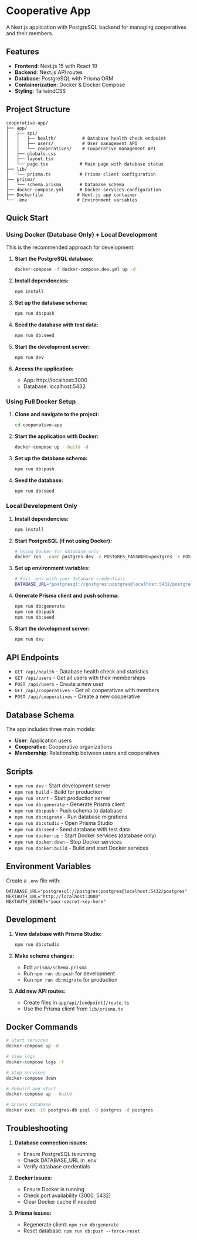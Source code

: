 # Cooperative App

A Next.js application with PostgreSQL backend for managing cooperatives and their members.

## Features

- **Frontend**: Next.js 15 with React 19
- **Backend**: Next.js API routes
- **Database**: PostgreSQL with Prisma ORM
- **Containerization**: Docker & Docker Compose
- **Styling**: TailwindCSS

## Project Structure

```
cooperative-app/
├── app/
│   ├── api/
│   │   ├── health/          # Database health check endpoint
│   │   ├── users/           # User management API
│   │   └── cooperatives/    # Cooperative management API
│   ├── globals.css
│   ├── layout.tsx
│   └── page.tsx            # Main page with database status
├── lib/
│   └── prisma.ts           # Prisma client configuration
├── prisma/
│   └── schema.prisma       # Database schema
├── docker-compose.yml      # Docker services configuration
├── Dockerfile             # Next.js app container
└── .env                   # Environment variables
```

## Quick Start

### Using Docker (Database Only) + Local Development

This is the recommended approach for development:

1. **Start the PostgreSQL database:**
   ```bash
   docker-compose -f docker-compose.dev.yml up -d
   ```

2. **Install dependencies:**
   ```bash
   npm install
   ```

3. **Set up the database schema:**
   ```bash
   npm run db:push
   ```

4. **Seed the database with test data:**
   ```bash
   npm run db:seed
   ```

5. **Start the development server:**
   ```bash
   npm run dev
   ```

6. **Access the application:**
   - App: http://localhost:3000
   - Database: localhost:5432

### Using Full Docker Setup

1. **Clone and navigate to the project:**
   ```bash
   cd cooperative-app
   ```

2. **Start the application with Docker:**
   ```bash
   docker-compose up --build -d
   ```

3. **Set up the database schema:**
   ```bash
   npm run db:push
   ```

4. **Seed the database:**
   ```bash
   npm run db:seed
   ```

### Local Development Only

1. **Install dependencies:**
   ```bash
   npm install
   ```

2. **Start PostgreSQL (if not using Docker):**
   ```bash
   # Using Docker for database only
   docker run --name postgres-dev -e POSTGRES_PASSWORD=postgres -e POSTGRES_DB=postgres -p 5432:5432 -d postgres:15-alpine
   ```

3. **Set up environment variables:**
   ```bash
   # Edit .env with your database credentials
   DATABASE_URL="postgresql://postgres:postgres@localhost:5432/postgres"
   ```

4. **Generate Prisma client and push schema:**
   ```bash
   npm run db:generate
   npm run db:push
   npm run db:seed
   ```

5. **Start the development server:**
   ```bash
   npm run dev
   ```

## API Endpoints

- `GET /api/health` - Database health check and statistics
- `GET /api/users` - Get all users with their memberships
- `POST /api/users` - Create a new user
- `GET /api/cooperatives` - Get all cooperatives with members
- `POST /api/cooperatives` - Create a new cooperative

## Database Schema

The app includes three main models:
- **User**: Application users
- **Cooperative**: Cooperative organizations
- **Membership**: Relationship between users and cooperatives

## Scripts

- `npm run dev` - Start development server
- `npm run build` - Build for production
- `npm run start` - Start production server
- `npm run db:generate` - Generate Prisma client
- `npm run db:push` - Push schema to database
- `npm run db:migrate` - Run database migrations
- `npm run db:studio` - Open Prisma Studio
- `npm run db:seed` - Seed database with test data
- `npm run docker:up` - Start Docker services (database only)
- `npm run docker:down` - Stop Docker services
- `npm run docker:build` - Build and start Docker services

## Environment Variables

Create a `.env` file with:

```env
DATABASE_URL="postgresql://postgres:postgres@localhost:5432/postgres"
NEXTAUTH_URL="http://localhost:3000"
NEXTAUTH_SECRET="your-secret-key-here"
```

## Development

1. **View database with Prisma Studio:**
   ```bash
   npm run db:studio
   ```

2. **Make schema changes:**
   - Edit `prisma/schema.prisma`
   - Run `npm run db:push` for development
   - Run `npm run db:migrate` for production

3. **Add new API routes:**
   - Create files in `app/api/[endpoint]/route.ts`
   - Use the Prisma client from `lib/prisma.ts`

## Docker Commands

```bash
# Start services
docker-compose up -d

# View logs
docker-compose logs -f

# Stop services
docker-compose down

# Rebuild and start
docker-compose up --build

# Access database
docker exec -it postgres-db psql -U postgres -d postgres
```

## Troubleshooting

1. **Database connection issues:**
   - Ensure PostgreSQL is running
   - Check DATABASE_URL in .env
   - Verify database credentials

2. **Docker issues:**
   - Ensure Docker is running
   - Check port availability (3000, 5432)
   - Clear Docker cache if needed

3. **Prisma issues:**
   - Regenerate client: `npm run db:generate`
   - Reset database: `npm run db:push --force-reset`
